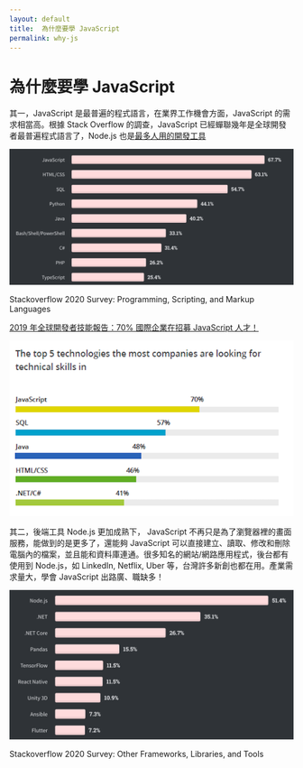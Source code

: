 ```yaml
---
layout: default
title:  為什麼要學 JavaScript
permalink: why-js
---
```

# 為什麼要學 JavaScript

其一，JavaScript 是最普遍的程式語言，在業界工作機會方面，JavaScript 的需求相當高。根據 Stack Overflow 的調查，JavaScript 已經蟬聯幾年是全球開發者最普遍程式語言了，Node.js 也是[最多人用的開發工具](https://insights.stackoverflow.com/survey/2019)

![Untitled](src/js-getting-started/2-2-why-js/Untitled.png)

Stackoverflow 2020 Survey: Programming, Scripting, and Markup Languages

[2019 年全球開發者技能報告：70% 國際企業在招募 JavaScript 人才！](https://tw.alphacamp.co/blog/2019-3-28-global-developer-hiring-trend-javascript)

![2-2-why-js/Untitled%201.png](src/js-getting-started/2-2-why-js/Untitled%201.png)

其二，後端工具 Node.js 更加成熟下， JavaScript 不再只是為了瀏覽器裡的畫面服務，能做到的是更多了，還能夠 JavaScript 可以直接建立、讀取、修改和刪除電腦內的檔案，並且能和資料庫連通。很多知名的網站/網路應用程式，後台都有使用到 Node.js，如 LinkedIn, Netflix, Uber 等，台灣許多新創也都在用。產業需求量大，學會 JavaScript 出路廣、職缺多！

![2-2-why-js/Untitled%202.png](src/js-getting-started/2-2-why-js/Untitled%202.png)

Stackoverflow 2020 Survey: Other Frameworks, Libraries, and Tools
